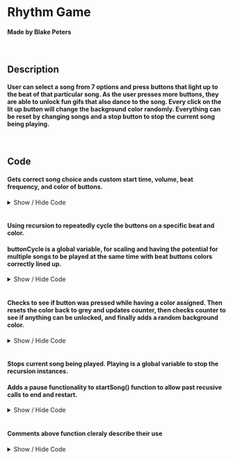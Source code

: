 # Rhythm Game
#### Made by Blake Peters

<br />

## Description
#### User can select a song from 7 options and press buttons that light up to the beat of that particular song. As the user presses more buttons, they are able to unlock fun gifs that also dance to the song. Every click on the lit up button will change the background color randomly. Everything can be reset by changing songs and a stop button to stop the current song being playing.

<br />

## Code
#### Gets correct song choice ands custom start time, volume, beat frequency, and color of buttons. 
<details> 

<summary>Show / Hide Code</summary>
    function startSong(num) {
        let sound, time;

        switch (num) {
                case 1:
                    sound = sound1;
                    currentSong = 1;
                    sound.currentTime = 0;
                    sound.volume = 0.3;
                    time = 480;
                    color = "red";
                    break;
                case 2:
                    sound = sound2;
                    // Skips long intro
                    sound.currentTime = 19.5;
                    currentSong = 2;
                    sound.volume = 0.3;
                    time = 2000;
                    color = "purple";
                    break;
                case 3:
                    sound = sound3;
                    sound.currentTime = 25;
                    currentSong = 3;
                    sound.volume = 0.3;
                    time = 480;
                    color = "gold";
                    break;
                case 4:
                    sound = sound4;
                    sound.currentTime = 45;
                    currentSong = 4;
                    sound.volume = 0.1;
                    time = 480;
                    color = "skyblue";
                    break;
                case 5:
                    sound = sound5;
                    sound.currentTime = 32;
                    currentSong = 5;
                    sound.volume = .3;
                    time = 500;
                    color = "skyblue";
                    break;
                case 6:
                    sound = sound6;
                    sound.currentTime = 0;
                    currentSong = 6;
                    sound.volume = 0.3;
                    time = 4000;
                    color = "red";
                    break;
                case 7:
                    sound = sound7;
                    sound.currentTime = 0;
                    currentSong = 7;
                    sound.volume = 0.3;
                    time = 750;
                    color = "yellow";
                    break;
            }
        sound.play();
            playing = true;

            // Visual button effects
            playButtons(buttonCycle, time, color);     
    }    

</details>

<br />

#### Using recursion to repeatedly cycle the buttons on a specific beat and color.
#### buttonCycle is a global variable, for scaling and having the potential for multiple songs to be played at the same time with beat buttons colors correctly lined up.

<details> 

<summary>Show / Hide Code</summary>
    function playButtons(buttonCycle, timeInterval, color) {
        // To stop recursion, playing must be set to false
        if (playing) {
            let b;
            buttonCycle++;

            if (buttonCycle > 4) {
                buttonCycle = 1;
            }

            b = getButton(buttonCycle);
            b.style.backgroundColor = color;

            setTimeout(playButtons, timeInterval, buttonCycle, timeInterval, color);
        }
    }    

</details>

<br />

#### Checks to see if button was pressed while having a color assigned. Then resets the color back to grey and updates counter, then checks counter to see if anything can be unlocked, and finally adds a random background color.

<details> 

<summary>Show / Hide Code</summary>
    function buttonCount(num) {
        let button = getButton(num);

        // If button was pressed while colored
        if (button.style.backgroundColor !== "grey") {
            playDrumVideo();
            // Reset button color
            button.style.backgroundColor = "grey";
            // Update button counter
            buttonCounter++;
            counter.innerText = `Beats Hit: ${buttonCounter}   `

            // Unlock gifs when enough beats are counted
            // Cascading style for efficiency
            if (buttonCounter >= 50) {
                img4.style.display = "flex";
                lockedImg4.style.display = "none";
                lockedText4.style.display = "none";
            }
            else if (buttonCounter >= 25) {
                img3.style.display = "flex";
                lockedImg3.style.display = "none";
                lockedText3.style.display = "none";
            }
            else if (buttonCounter >= 10) {
                img2.style.display = "flex";
                lockedImg2.style.display = "none";
                lockedText2.style.display = "none";
            }
            else if (buttonCounter >= 5) {
                img1.style.display = "flex";
                lockedImg1.style.display = "none";
                lockedText1.style.display = "none";
            }

            // Background color changes to random
            randomBackgroundColor();
        }
    }

</details>

<br />

#### Stops current song being played. Playing is a global variable to stop the recursion instances. 
#### Adds a pause functionality to startSong() function to allow past recusive calls to end and restart.

<details> 

<summary>Show / Hide Code</summary>
    function stopSong() {
        let sound;
        switch (currentSong) {
            case 1:
                sound = sound1;
                break;
            case 2:
                sound = sound2;
                break;
            case 3:
                sound = sound3;
                break;
            case 4:
                sound = sound4;
                break;
            case 5:
                sound = sound5;
                break;
            case 6:
                sound = sound6;
                break;
            case 7:
                sound = sound7;
                break;
        }
        // Pauses song and stops the recursion loop in playbuttons()
        sound.pause();
        playing = false;
    }


    setTimeout(() => {
            let sound, time;

            // Setting correct song, loudness, start time in mp3,
            // beat frequency, and color of buttons
            switch (num) {
                case 1:
                    sound = sound1
                    currentSong = 1;
                    sound.currentTime = 0;
                    sound.volume = 0.3;
                    time = 480;
                    color = "red";
                    break;
            }
            sound.play();
            playing = true;

            // Visual button effects
            playButtons(buttonCycle, time, color);
        }, 1000);
        
</details>

<br />

#### Comments above function cleraly describe their use

<details> 

<summary>Show / Hide Code</summary>
    // Background color changes to random color
    function randomBackgroundColor() {
        let r, g, b;

        // Math behind random rgb values
        r = Math.round(Math.random() * 255);
        g = Math.round(Math.random() * 255);
        b = Math.round(Math.random() * 255);

        document.body.style.backgroundColor = `rgb(${r}, ${g}, ${b})`;
    }

    // Used code twice so made a simple function
    function getButton(buttonNum) {
        let b;

        switch (buttonNum) {
            case 1:
                b = b1;
                break;
            case 2:
                b = b2;
                break;
            case 3:
                b = b3;
                break;
            case 4:
                b = b4;
                break;
        }
        return b
    }

    // Plays drum video when colored button is pressed
    function playDrumVideo() {
        drum.currentTime = 0.6;
        drum.play();
    }

</details>